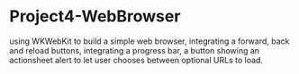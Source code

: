 # Project4-WebBrowser

using WKWebKit to build a simple web browser,
integrating a forward, back and reload buttons,
integrating a progress bar,
a button showing an actionsheet alert to let user chooses between optional URLs to load.
